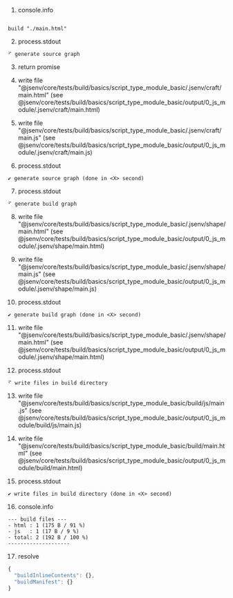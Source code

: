 1. console.info
```console

build "./main.html"
```

2. process.stdout
```console
⠋ generate source graph

```

3. return promise

4. write file "@jsenv/core/tests/build/basics/script_type_module_basic/.jsenv/craft/main.html" (see @jsenv/core/tests/build/basics/script_type_module_basic/output/0_js_module/.jsenv/craft/main.html)

5. write file "@jsenv/core/tests/build/basics/script_type_module_basic/.jsenv/craft/main.js" (see @jsenv/core/tests/build/basics/script_type_module_basic/output/0_js_module/.jsenv/craft/main.js)

6. process.stdout
```console
✔ generate source graph (done in <X> second)

```

7. process.stdout
```console
⠋ generate build graph

```

8. write file "@jsenv/core/tests/build/basics/script_type_module_basic/.jsenv/shape/main.html" (see @jsenv/core/tests/build/basics/script_type_module_basic/output/0_js_module/.jsenv/shape/main.html)

9. write file "@jsenv/core/tests/build/basics/script_type_module_basic/.jsenv/shape/main.js" (see @jsenv/core/tests/build/basics/script_type_module_basic/output/0_js_module/.jsenv/shape/main.js)

10. process.stdout
```console
✔ generate build graph (done in <X> second)

```

11. write file "@jsenv/core/tests/build/basics/script_type_module_basic/.jsenv/shape/main.html" (see @jsenv/core/tests/build/basics/script_type_module_basic/output/0_js_module/.jsenv/shape/main.html)

12. process.stdout
```console
⠋ write files in build directory

```

13. write file "@jsenv/core/tests/build/basics/script_type_module_basic/build/js/main.js" (see @jsenv/core/tests/build/basics/script_type_module_basic/output/0_js_module/build/js/main.js)

14. write file "@jsenv/core/tests/build/basics/script_type_module_basic/build/main.html" (see @jsenv/core/tests/build/basics/script_type_module_basic/output/0_js_module/build/main.html)

15. process.stdout
```console
✔ write files in build directory (done in <X> second)

```

16. console.info
```console
--- build files ---  
- html : 1 (175 B / 91 %)
- js   : 1 (17 B / 9 %)
- total: 2 (192 B / 100 %)
--------------------
```

17. resolve
```js
{
  "buildInlineContents": {},
  "buildManifest": {}
}
```
